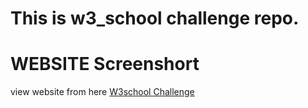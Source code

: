 # This is w3_school challenge repo. 

<h1> WEBSITE Screenshort </h1>

view website from here <a href="https://simranshah20.github.io/W3_school_challenge/">W3school Challenge</a>
